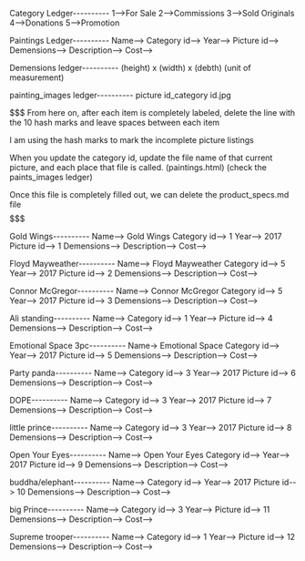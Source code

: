 Category Ledger----------
1-->For Sale
2-->Commissions
3-->Sold Originals
4-->Donations
5-->Promotion


Paintings Ledger----------
Name-->
Category id--> 
Year--> 
Picture id--> 
Demensions--> 
Description-->
Cost-->

Demensions ledger----------
(height) x (width) x (debth) (unit of measurement)

painting_images ledger----------
picture id_category id.jpg


$$$$$$$ 
From here on, after each item is completely labeled, delete the line with the 10 hash marks and leave spaces between each item 

I am using the hash marks to mark the incomplete picture listings

When you update the category id, update the file name of that current picture, and each place that file is called. (paintings.html) (check the paints_images ledger)

Once this file is completely filled out, we can delete the product_specs.md file
$$$$$$$

Gold Wings----------
Name--> Gold Wings
Category id--> 1
Year--> 2017
Picture id--> 1
Demensions-->
Description-->
Cost-->

Floyd Mayweather----------
Name--> Floyd Mayweather
Category id--> 5
Year--> 2017
Picture id--> 2
Demensions-->
Description-->
Cost-->

Connor McGregor----------
Name--> Connor McGregor
Category id--> 5
Year--> 2017
Picture id--> 3
Demensions-->
Description-->
Cost-->

Ali standing----------
Name-->
Category id--> 1
Year-->
Picture id--> 4
Demensions-->
Description-->
Cost-->

Emotional Space 3pc----------
Name-> Emotional Space
Category id--> 
Year--> 2017
Picture id--> 5
Demensions-->
Description-->
Cost-->

Party panda----------
Name-->
Category id--> 3
Year--> 2017
Picture id--> 6
Demensions-->
Description-->
Cost-->

DOPE----------
Name-->
Category id--> 3
Year--> 2017
Picture id--> 7
Demensions-->
Description-->
Cost-->

little prince----------
Name-->
Category id--> 3
Year--> 2017
Picture id--> 8
Demensions-->
Description-->
Cost-->

Open Your Eyes----------
Name--> Open Your Eyes
Category id--> 
Year--> 2017
Picture id--> 9
Demensions--> 
Description-->
Cost-->

buddha/elephant----------
Name-->
Category id--> 
Year--> 2017
Picture id--> 10
Demensions--> 
Description-->
Cost-->

big Prince----------
Name-->
Category id--> 3
Year--> 
Picture id--> 11
Demensions--> 
Description-->
Cost-->

Supreme trooper----------
Name-->
Category id--> 1
Year--> 
Picture id--> 12
Demensions--> 
Description-->
Cost-->











